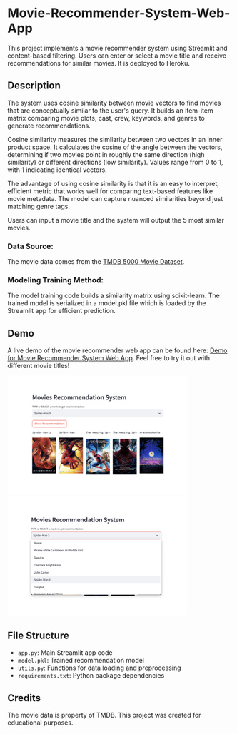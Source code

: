 # Movie-Recommender-System-Web-App

This project implements a movie recommender system using Streamlit and content-based filtering. Users can enter or select a movie title and receive recommendations for similar movies. It is deployed to Heroku.

## Description

The system uses cosine similarity between movie vectors to find movies that are conceptually similar to the user's query. It builds an item-item matrix comparing movie plots, cast, crew, keywords, and genres to generate recommendations.

Cosine similarity measures the similarity between two vectors in an inner product space. It calculates the cosine of the angle between the vectors, determining if two movies point in roughly the same direction (high similarity) or different directions (low similarity). Values range from 0 to 1, with 1 indicating identical vectors.

The advantage of using cosine similarity is that it is an easy to interpret, efficient metric that works well for comparing text-based features like movie metadata. The model can capture nuanced similarities beyond just matching genre tags.

Users can input a movie title and the system will output the 5 most similar movies.

### Data Source:

The movie data comes from the [TMDB 5000 Movie Dataset](https://www.kaggle.com/tmdb/tmdb-movie-metadata?select=tmdb_5000_movies.csv).

### Modeling Training Method:

The model training code builds a similarity matrix using scikit-learn. The trained model is serialized in a model.pkl file which is loaded by the Streamlit app for efficient prediction.


## Demo

A live demo of the movie recommender web app can be found here: [Demo for Movie Recommender System Web App](https://movie-recommender-system-cici-9b72d5b559c2.herokuapp.com/). Feel free to try it out with different movie titles!

<img src="demo/1.png" alt="recommended results" width="80%">

<img src="demo/2.png" alt="search bar" width="80%">


## File Structure

- `app.py`: Main Streamlit app code 
- `model.pkl`: Trained recommendation model
- `utils.py`: Functions for data loading and preprocessing
- `requirements.txt`: Python package dependencies


## Credits

The movie data is property of TMDB. This project was created for educational purposes.
